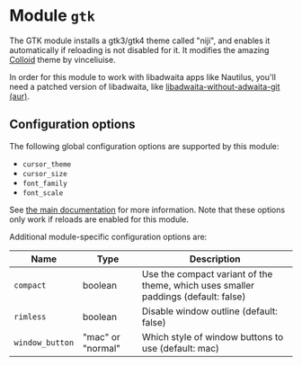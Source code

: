 # Module `gtk`

The GTK module installs a gtk3/gtk4 theme called "niji", and enables it
automatically if reloading is not disabled for it. It modifies the
amazing [Colloid](https://github.com/vinceliuice/Colloid-gtk-theme) theme by
vinceliuise.

In order for this module to work with libadwaita apps like Nautilus, you'll
need a patched version of libadwaita, like
[libadwaita-without-adwaita-git (aur)](https://aur.archlinux.org/packages/libadwaita-without-adwaita-git).

## Configuration options

The following global configuration options are supported by this module:

- `cursor_theme`
- `cursor_size`
- `font_family`
- `font_scale`

See [the main documentation](#module-configuration) for more information. Note that these options only work
if reloads are enabled for this module.

Additional module-specific configuration options are:

| Name            | Type              | Description                                                                        |
| --------------- | ----------------- | ---------------------------------------------------------------------------------- |
| `compact`       | boolean           | Use the compact variant of the theme, which uses smaller paddings (default: false) |
| `rimless`       | boolean           | Disable window outline (default: false)                                            |
| `window_button` | "mac" or "normal" | Which style of window buttons to use (default: mac)                                |
